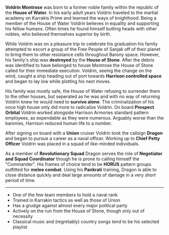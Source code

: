 **Voldrin Montrose** was born to a former noble family within the republic of the **House of Water**. In his early adult years Voldrin traveled to the martial academy on Karrakis Prime and learned the ways of knighthood. Being a member of the House of Water Voldrin believes in equality and supporting his fellow humans. Often times he found himself butting heads with other nobles, who believed themselves superior by birth.

While Voldrin was on a pleasure trip to celebrate his graduation his family attempted to escort a group of the Free People of Sanjak off of their planet to bring them to other resistance cells throughout Barony space. However, his family's ship was **destroyed** by the **House of Stone**. After the debris was identified to have belonged to house Montrose the House of Stone called for their immediate execution. Voldrin, seeing the change on the wind, caught a ship heading out of port towards **Harrison controlled space** and began to lay low while plotting his next moves.

His family was mostly safe, the House of Water refusing to surrender them to the other houses, but seperated as he was and with no way of returning Voldrin knew he would need to **survive alone**. The criminalization of his once high house only did more to radicalize Voldrin. On board **Prospect Orbital** Voldrin worked alongside Harrison Armories standard pattern employees, as expendable as they were numerous. Arguably worse than the baronies, Harrison reduced human life to a number.

After signing on board with a **Union** cruiser Voldrin took the callsign **Dragon** and began to pursue a career as a naval officer. Working up to **Chief Petty Officer** Voldrin was placed in a squad of like-minded individuals.

As a member of **Revolutionary Squad** Dragon serves the role of **Negotiator and Squad Coordinator** though he is prone to calling himself the "Commander". His frames of choice tend to be **HORUS** pattern groups outfitted for **melee combat**. Using his **Pankrati** training, Dragon is able to close distance quickly and deal large amounts of damage in a very short period of time.

---

- One of the few team members to hold a naval rank
- Trained in Karrakin tactics as well as those of Union
- Has a grudge against almost every major political party
- Actively on the run from the House of Stone, though only out of necessity
- Classical music and (regretably) country songs tend to be his selected playlist
